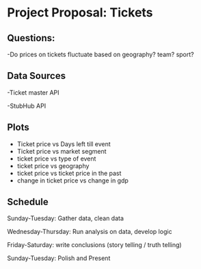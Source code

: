 <h1> Project Proposal: Tickets </h1>

<h2> Questions: </h2>
  <p> -Do prices on tickets fluctuate based on geography? team? sport? </p>

<h2> Data Sources </h2>
  <p>-Ticket master API</p>
  <p>-StubHub API</p>

  <h2> Plots </h2>
  <ul>
     <li>Ticket price vs Days left till event</li>
     <li>Ticket price vs market segment</li>
     <li>ticket price vs type of event</li>
     <li>ticket price vs geography</li>
     <li>ticket price vs ticket price in the past</li>
     <li>change in ticket price vs change in gdp</li>
   </ul>

<h2> Schedule </h2>
  <p>Sunday-Tuesday: Gather data, clean data</p>
  <p>Wednesday-Thursday: Run analysis on data, develop logic</p>
  <p>Friday-Saturday: write conclusions (story telling / truth telling) </p>
  <p>Sunday-Tuesday: Polish and Present</p>
